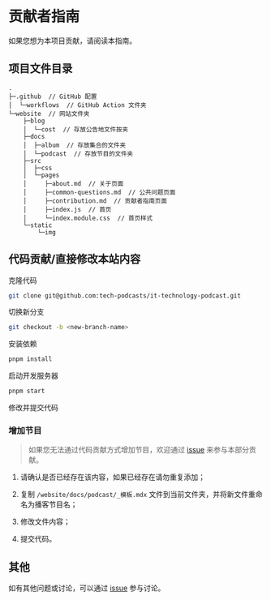 # 贡献者指南

如果您想为本项目贡献，请阅读本指南。

## 项目文件目录
```text
.
├─.github  // GitHub 配置
│  └─workflows  // GitHub Action 文件夹
└─website  // 网站文件夹
    ├─blog
    │  └─cost  // 存放公告地文件按夹
    ├─docs
    │  ├─album  // 存放集合的文件夹
    │  └─podcast  // 存放节目的文件夹
    ├─src
    │  ├─css
    │  └─pages
    │     ├─about.md  // 关于页面
    │     ├─common-questions.md  // 公共问题页面
    │     ├─contribution.md  // 贡献者指南页面
    │     ├─index.js  // 首页
    │     └─index.module.css  // 首页样式
    └─static
        └─img
```

## 代码贡献/直接修改本站内容

克隆代码
```bash
git clone git@github.com:tech-podcasts/it-technology-podcast.git
```

切换新分支
```bash
git checkout -b <new-branch-name>
```

安装依赖
```bash
pnpm install
```

启动开发服务器
```bash
pnpm start
```

修改并提交代码

### 增加节目

> 如果您无法通过代码贡献方式增加节目，欢迎通过 [issue][issue] 来参与本部分贡献。

1. 请确认是否已经存在该内容，如果已经存在请勿重复添加；

2. 复制 `/website/docs/podcast/_模板.mdx` 文件到当前文件夹，并将新文件重命名为播客节目名；

3. 修改文件内容；

4. 提交代码。

## 其他

如有其他问题或讨论，可以通过 [issue][issue] 参与讨论。

[issue]: https://github.com/tech-podcasts/it-technology-podcast/issues
